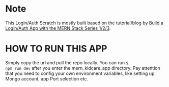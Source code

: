 # Note
This Login/Auth Scratch is mostly built based on the tutorial/blog by [Build a Login/Auth App with the MERN Stack Series 1/2/3](https://blog.bitsrc.io/build-a-login-auth-app-with-mern-stack-part-1-c405048e3669).

# HOW TO RUN THIS APP
Simply copy the url and pull the repo locally. You can run <code>$ npm run dev</code> after you enter the mern_kidcare_app directory. Pay attention that you need to config your own environment variables, like setting up Mongo account, app Port selection etc.
